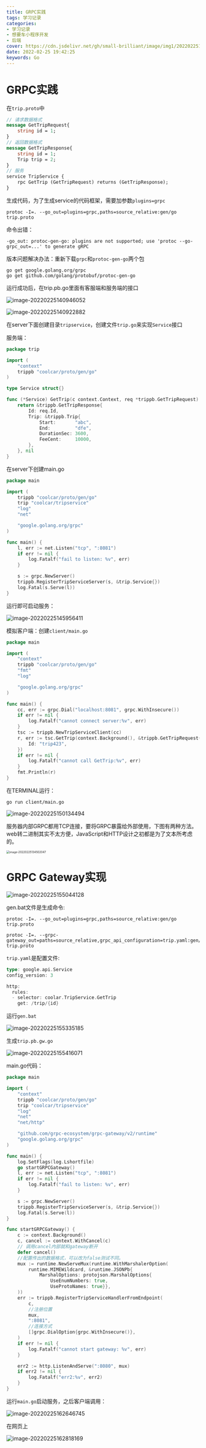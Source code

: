 ```yaml
---
title: GRPC实践
tags: 学习记录
categories: 
- 学习记录
- 想要车小程序开发
- 后端
cover: https://cdn.jsdelivr.net/gh/small-brilliant/image/img1/202202251345232.png
date: 2022-02-25 19:42:25
keywords: Go
---
```

# GRPC实践

在`trip.proto`中

```protobuf
// 请求数据格式
message GetTripRequest{
	string id = 1;
}
// 返回数据格式
message GetTripResponse{
	string id = 1;
	Trip trip = 2;
}
// 服务
service TripService {
	rpc GetTrip (GetTripRequest) returns (GetTripResponse);
}
```

生成代码，为了生成service的代码框架，需要加参数`plugins=grpc`

```
protoc -I=. --go_out=plugins=grpc,paths=source_relative:gen/go trip.proto
```

命令出错：

`-go_out: protoc-gen-go: plugins are not supported; use 'protoc --go-grpc_out=...' to generate gRPC`

版本问题解决办法：重新下载`grpc`和`protoc-gen-go`两个包

```
go get google.golang.org/grpc
go get github.com/golang/protobuf/protoc-gen-go
```

运行成功后，在trip.pb.go里面有客服端和服务端的接口

![image-20220225140946052](https://cdn.jsdelivr.net/gh/small-brilliant/image/img1/202202251409079.png)

![image-20220225140922882](https://cdn.jsdelivr.net/gh/small-brilliant/image/img1/202202251409917.png)

在server下面创建目录`tripservice`，创建文件`trip.go`来实现`Service`接口

服务端：

```go
package trip

import (
	"context"
	trippb "coolcar/proto/gen/go"
)

type Service struct{}

func (*Service) GetTrip(c context.Context, req *trippb.GetTripRequest) (*trippb.GetTripResponse, error) {
	return &trippb.GetTripResponse{
		Id: req.Id,
		Trip: &trippb.Trip{
			Start:       "abc",
			End:         "dfe",
			DurationSec: 3600,
			FeeCent:     10000,
		},
	}, nil
}

```

在server下创建main.go

```go
package main

import (
	trippb "coolcar/proto/gen/go"
	trip "coolcar/tripservice"
	"log"
	"net"

	"google.golang.org/grpc"
)

func main() {
    l, err := net.Listen("tcp", ":8081")
	if err != nil {
		log.Fatalf("fail to listen: %v", err)
	}

	s := grpc.NewServer()
	trippb.RegisterTripServiceServer(s, &trip.Service{})
	log.Fatal(s.Serve(l))
}

```

运行即可启动服务：

![image-20220225145956411](https://cdn.jsdelivr.net/gh/small-brilliant/image/img1/202202251459441.png)

模拟客户端：创建`client/main.go`

```go
package main

import (
	"context"
	trippb "coolcar/proto/gen/go"
	"fmt"
	"log"

	"google.golang.org/grpc"
)

func main() {
	cc, err := grpc.Dial("localhost:8081", grpc.WithInsecure())
	if err != nil {
		log.Fatalf("cannot connect server:%v", err)
	}
	tsc := trippb.NewTripServiceClient(cc)
	r, err := tsc.GetTrip(context.Background(), &trippb.GetTripRequest{
		Id: "trip423",
	})
	if err != nil {
		log.Fatalf("cannot call GetTrip:%v", err)
	}
	fmt.Println(r)
}

```

在TERMINAL运行：

```
go run client/main.go
```

![image-20220225150134494](https://cdn.jsdelivr.net/gh/small-brilliant/image/img1/202202251501522.png)

服务器内部GRPC都用TCP连接，要将GRPC暴露给外部使用，下图有两种方法。web转二进制其实不太方便，JavaScript和HTTP设计之初都是为了文本所考虑的。

<img src="https://cdn.jsdelivr.net/gh/small-brilliant/image/img1/202202251345232.png" alt="image-20220225134502047" style="zoom:50%;" />

# GRPC Gateway实现

![image-20220225155044128](https://cdn.jsdelivr.net/gh/small-brilliant/image/img1/202202251550162.png)

gen.bat文件是生成命令:

```
protoc -I=. --go_out=plugins=grpc,paths=source_relative:gen/go trip.proto

protoc -I=. --grpc-gateway_out=paths=source_relative,grpc_api_configuration=trip.yaml:gen/go trip.proto
```

`trip.yaml`是配置文件:

```go
type: google.api.Service
config_version: 3

http:
  rules:
  - selector: coolar.TripService.GetTrip
    get: /trip/{id}
```

运行`gen.bat`

![image-20220225155335185](https://cdn.jsdelivr.net/gh/small-brilliant/image/img1/202202251553226.png)

生成`trip.pb.gw.go`

![image-20220225155416071](https://cdn.jsdelivr.net/gh/small-brilliant/image/img1/202202251554098.png)

main.go代码：

```go
package main

import (
	"context"
	trippb "coolcar/proto/gen/go"
	trip "coolcar/tripservice"
	"log"
	"net"
	"net/http"

	"github.com/grpc-ecosystem/grpc-gateway/v2/runtime"
	"google.golang.org/grpc"
)

func main() {
	log.SetFlags(log.Lshortfile)
	go startGRPCGateway()
	l, err := net.Listen("tcp", ":8081")
	if err != nil {
		log.Fatalf("fail to listen: %v", err)
	}

	s := grpc.NewServer()
	trippb.RegisterTripServiceServer(s, &trip.Service{})
	log.Fatal(s.Serve(l))
}

func startGRPCGateway() {
	c := context.Background()
	c, cancel := context.WithCancel(c)
	// 调用cancel内部就和gateway断开
	defer cancel()
    //配置传出的数据格式，可以改为false测试不同。
	mux := runtime.NewServeMux(runtime.WithMarshalerOption(
		runtime.MIMEWildcard, &runtime.JSONPb{
			MarshalOptions: protojson.MarshalOptions{
                UseEnumNumbers: true, 
                UseProtoNames: true}},
	))
	err := trippb.RegisterTripServiceHandlerFromEndpoint(
		c,
		//注册位置
		mux,
		":8081",
		//连接方式
		[]grpc.DialOption{grpc.WithInsecure()},
	)
	if err != nil {
		log.Fatalf("cannot start gateway: %v", err)
	}

	err2 := http.ListenAndServe(":8080", mux)
	if err2 != nil {
		log.Fatalf("err2:%v", err2)
	}
}

```

运行`main.go`启动服务，之后客户端调用：

![image-20220225162646745](https://cdn.jsdelivr.net/gh/small-brilliant/image/img1/202202251626776.png)

在网页上

![image-20220225162818169](https://cdn.jsdelivr.net/gh/small-brilliant/image/img1/202202251628204.png)